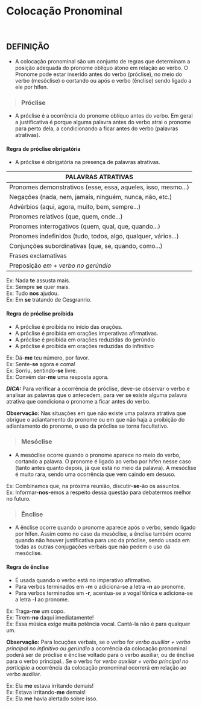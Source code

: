 # Colocação Pronominal

<br>

## DEFINIÇÃO
* A colocação pronominal são um conjunto de regras que determinam a posição adequada do pronome oblíquo átono em relação ao verbo. O Pronome pode estar inserido antes do verbo (próclise), no meio do verbo (mesóclise) o cortando ou após o verbo (ênclise) sendo ligado a ele por hífen.

> ### Próclise
* A próclise é a ocorrência do pronome oblíquo antes do verbo. Em geral a justificativa é porque alguma palavra antes do verbo atrai o pronome para perto dela, a condicionando a ficar antes do verbo (palavras atrativas).

#### Regra de próclise obrigatória
* A próclise é obrigatória na presença de palavras atrativas.

| PALAVRAS ATRATIVAS                                                          |
| --------------------------------------------------------------------------- |
| Pronomes demonstrativos (esse, essa, aqueles, isso, mesmo...)               |
| Negações (nada, nem, jamais, ninguém, nunca, não, etc.)                     |
| Advérbios (aqui, agora, muito, bem, sempre...)                              |
| Pronomes relativos (que, quem, onde...)                                     |
| Pronomes interrogativos (quem, qual, que, quando...)                        |                                                    
| Pronomes indefinidos (tudo, todos, algo, qualquer, vários...)               |
| Conjunções subordinativas (que, se, quando, como...)                        |
| Frases exclamativas                                                         |
| Preposição *em* + *verbo no gerúndio*                                       |

Ex: Nada **te** assusta mais.  
Ex: Sempre **se** quer mais.  
Ex: Tudo **nos** ajudou.  
Ex: Em **se** tratando de Cesgranrio.

#### Regra de próclise proibida
* A próclise é proibida no início das orações.
* A próclise é proibida em orações imperativas afirmativas.
* A próclise é proibida em orações reduzidas do gerúndio
* A próclise é proibida em orações reduzidas do infinitivo

Ex: Dá-**me** teu número, por favor.  
Ex: Sente-**se** agora e coma!  
Ex: Sorriu, sentindo-**se** livre.  
Ex: Convém dar-**me** uma resposta agora.  

***DICA:*** Para verificar a ocorrência de próclise, deve-se observar o verbo e analisar as palavras que o antecedem, para ver se existe alguma palavra atrativa que condiciona o pronome a ficar antes do verbo.

**Observação:** Nas situações em que não existe uma palavra atrativa que obrigue o adiantamento do pronome ou em que não haja a proibição do adiantamento do pronome, o uso da próclise se torna facultativo.

> ### Mesóclise
* A mesóclise ocorre quando o pronome aparece no meio do verbo, cortando a palavra. O pronome é ligado ao verbo por hífen nesse caso (tanto antes quanto depois, já que está no meio da palavra). A mesóclise é muito rara, sendo uma ocorrência que vem caindo em desuso.

Ex: Combinamos que, na próxima reunião, discutir-**se**-ão os assuntos.  
Ex: Informar-**nos**-emos a respeito dessa questão para debatermos melhor no futuro.  

> ### Ênclise
* A ênclise ocorre quando o pronome aparece após o verbo, sendo ligado por hífen. Assim como no caso da mesóclise, a ênclise também ocorre quando não houver justificativa para uso da próclise, sendo usada em todas as outras conjugações verbais que não pedem o uso da mesóclise.

#### Regra de ênclise
* É usada quando o verbo está no imperativo afirmativo.
* Para verbos terminados em **-m** o adiciona-se a letra **-n** ao pronome. 
* Para verbos terminados em **-r**, acentua-se a vogal tônica e adiciona-se a letra **-l** ao pronome. 

Ex: Traga-**me** um copo.  
Ex: Tirem-**no** daqui imediatamente!  
Ex: Essa música exige muita potência vocal. Cantá-la não é para qualquer um.

**Observação:** Para locuções verbais, se o verbo for *verbo auxiliar + verbo principal no infinitivo ou gerúndio* a ocorrência da colocação pronominal poderá ser de próclise e ênclise  voltado para o verbo auxiliar, ou de ênclise para o verbo principal.. Se o verbo for *verbo auxiliar + verbo principal no particípio* a ocorrência da colocação pronominal ocorrerá em relação ao verbo auxiliar.

Ex: Ela **me** estava irritando demais!  
Ex: Estava irritando-**me** demais!  
Ex: Ela **me** havia alertado sobre isso.  
